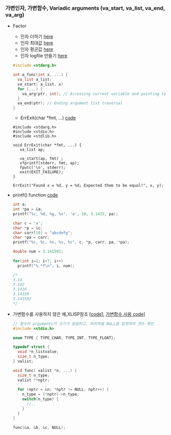 ### 가변인자, 가변함수, Variadic arguments (va_start, va_list, va_end, va_arg) 
* Factor
    * 인자 더하기 [here](https://github.com/csbyun-data/C-Pro/blob/main/chap01/VariableArgument_Add.c) 
    * 인자 최대값 [here](https://github.com/csbyun-data/C-Pro/blob/main/chap01/VariableArgument_Max.c) 
    * 인자 평균값 [here](https://github.com/csbyun-data/C-Pro/blob/main/chap01/VariableArgument_Average.c)
    * 인자 logfile 만들기 [here](https://github.com/csbyun-data/C-Pro/blob/main/chap01/VariableArgument_Log.c) 
    ```c
    #include <stdarg.h>
    
    int a_func(int x, ...) {
      va_list a_list;
      va_start( a_list, x)
      for (...) {
        va_arg(ptr, int); // Accessing current variable and pointing to next one
      }
      va_end(ptr); // Ending argument list traversal
    }
    ```
   * ErrExit(char *fmt, ...) [code](https://github.com/csbyun-data/C-Pro/blob/main/chap01/Variadic/err_exit.c)
   ```
   #include <stdarg.h>
   #include <stdio.h>
   #include <stdlib.h>
   
   void ErrExit(char *fmt, ...) {
      va_list ap;
   
      va_start(ap, fmt) ;
      vfprintf(stderr, fmt, ap);
      fputc('\n', stderr);
      exit(EXIT_FAILURE);
   }
   
   ErrExit("Found x = %d, y = %d; Expected them to be equal!", x, y);
   ```
   
* printf() function [code](https://github.com/csbyun-data/C-Pro/blob/main/chap01/Variadic/printf_format1.c)
    ```c
    int a;
    int *pa = &a;
    printf("%c, %d, %g, %x", 'a', 10, 3.1415, pa);

    char c = 'a';
    char *p = &c;
    char carr[10] = "abcdefg";
    char *pa = carr;
    printf("%c, %c, %s, %s, %c", c, *p, carr, pa, *pa);
    ```
    ```c
    double num = 3.141592;
    	
    for(int i=2; i<7; i++)
      printf("%.*f\n", i, num);
    
    /*
    3.14
    3.142
    3.1416
    3.14159
    3.141592
    */
    ```
* 가변함수를 사용하지 않은 예,XLISP참조 [[code1](https://github.com/csbyun-data/C-Pro/blob/main/chap01/Variadic/valist_argument.c), [가변함수 사용 code](https://github.com/csbyun-data/C-Pro/blob/main/chap01/Variadic/valist_argument1.c)]
   ```c
   // 함수의 arguments가 크기가 동일하고, 마지막을 NULL을 입력하여 갯수 확인
   #include <stdio.h>
   
   enum TYPE { TYPE_CHAR, TYPE_INT, TYPE_FLOAT};
   
   typedef struct {
     void *n_listvalue;
     size_t n_type;
   } valist;
   
   void func( valist *n, ...) {
     size_t n_type;
     valist **nptr;
   	
     for (nptr = &n; *nptr != NULL; nptr++) {
       n_type = (*nptr)->n_type;
       switch(n_type) {
         //..
       }
     }	
   }
   
   func(&a, &b, &c, NULL);
   ```
